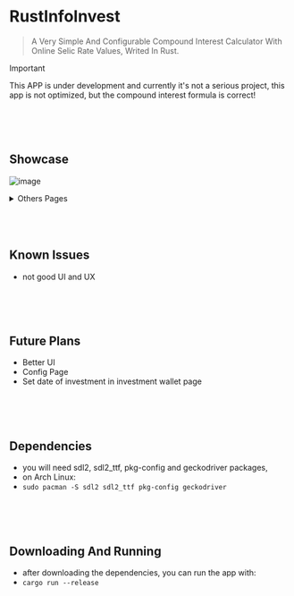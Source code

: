 # **RustInfoInvest**
> A Very Simple And Configurable Compound Interest Calculator With Online Selic Rate Values, Writed In Rust. 

> [!IMPORTANT]
> This APP is under development and currently it's not a serious project, this app is not optimized, but the compound interest formula is correct!

<br/>
<br/>
<br/>

## **Showcase**
![image](https://github.com/user-attachments/assets/94e29748-749c-4ee9-a862-10b37085f503)
<details> <summary>Others Pages</summary>
  
- Realtime Currency Page
![image](https://github.com/user-attachments/assets/53df7ce0-e314-4c6f-92f9-dfb2fbac2f1c)


- Investment Wallet Page
![image](https://github.com/user-attachments/assets/4d9caa09-02b3-4859-ac25-cbf8dff0dcdf)


- Selic Historic Page
![image](https://github.com/user-attachments/assets/921473c2-7eb5-46ae-a4f4-9a015be605e1)
</details>

<br/>
<br/>
<br/>

## **Known Issues**
- not good UI and UX

<br/>
<br/>
<br/>

## **Future Plans**
- Better UI
- Config Page
- Set date of investment in investment wallet page

<br/>
<br/>
<br/>

## **Dependencies**
- you will need sdl2, sdl2_ttf, pkg-config and geckodriver packages,
- on Arch Linux: 
- ```sudo pacman -S sdl2 sdl2_ttf pkg-config geckodriver```

<br/>
<br/>
<br/>

## **Downloading And Running**
- after downloading the dependencies, you can run the app with:
- ```cargo run --release```
